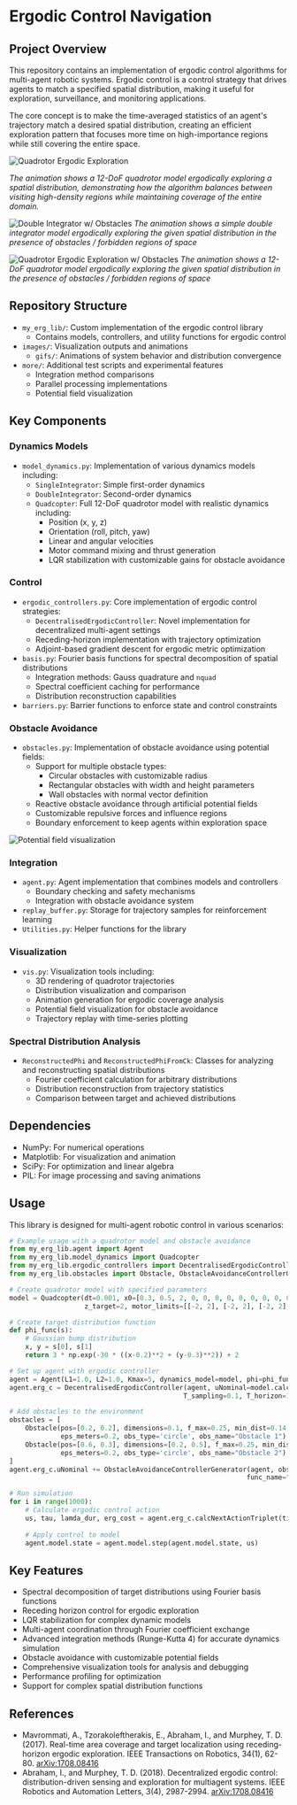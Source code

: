 # Ergodic Control Navigation

## Project Overview
This repository contains an implementation of ergodic control algorithms for multi-agent robotic systems. Ergodic control is a control strategy that drives agents to match a specified spatial distribution, making it useful for exploration, surveillance, and monitoring applications.

The core concept is to make the time-averaged statistics of an agent's trajectory match a desired spatial distribution, creating an efficient exploration pattern that focuses more time on high-importance regions while still covering the entire space.

![Quadrotor Ergodic Exploration](images/gifs/phi2_animation.gif)

*The animation shows a 12-DoF quadrotor model ergodically exploring a spatial distribution, demonstrating how the algorithm balances between visiting high-density regions while maintaining coverage of the entire domain.*

![Double Integrator w/ Obstacles](images/gifs/phi_obs_double_int_animation.gif)
*The animation shows a simple double integrator model ergodically exploring the given spatial distribution in the presence of obstacles / forbidden regions of space*

![Quadrotor Ergodic Exploration w/ Obstacles](images/gifs/phiQuadWithObs_animation.gif)
*The animation shows a 12-DoF quadrotor model ergodically exploring the given spatial distribution in the presence of obstacles / forbidden regions of space*

## Repository Structure
- `my_erg_lib/`: Custom implementation of the ergodic control library
  - Contains models, controllers, and utility functions for ergodic control
- `images/`: Visualization outputs and animations
  - `gifs/`: Animations of system behavior and distribution convergence
- `more/`: Additional test scripts and experimental features
  - Integration method comparisons
  - Parallel processing implementations
  - Potential field visualization

## Key Components

### Dynamics Models
- `model_dynamics.py`: Implementation of various dynamics models including:
  - `SingleIntegrator`: Simple first-order dynamics
  - `DoubleIntegrator`: Second-order dynamics
  - `Quadcopter`: Full 12-DoF quadrotor model with realistic dynamics including:
    - Position (x, y, z)
    - Orientation (roll, pitch, yaw)
    - Linear and angular velocities
    - Motor command mixing and thrust generation
    - LQR stabilization with customizable gains for obstacle avoidance

### Control
- `ergodic_controllers.py`: Core implementation of ergodic control strategies:
  - `DecentralisedErgodicController`: Novel implementation for decentralized multi-agent settings
  - Receding-horizon implementation with trajectory optimization
  - Adjoint-based gradient descent for ergodic metric optimization
- `basis.py`: Fourier basis functions for spectral decomposition of spatial distributions
  - Integration methods: Gauss quadrature and `nquad`
  - Spectral coefficient caching for performance
  - Distribution reconstruction capabilities
- `barriers.py`: Barrier functions to enforce state and control constraints

### Obstacle Avoidance
- `obstacles.py`: Implementation of obstacle avoidance using potential fields:
  - Support for multiple obstacle types:
    - Circular obstacles with customizable radius
    - Rectangular obstacles with width and height parameters
    - Wall obstacles with normal vector definition
  - Reactive obstacle avoidance through artificial potential fields
  - Customizable repulsive forces and influence regions
  - Boundary enforcement to keep agents within exploration space

![Potential field visualization](images/images/potential_field_4.png)

### Integration
- `agent.py`: Agent implementation that combines models and controllers
  - Boundary checking and safety mechanisms
  - Integration with obstacle avoidance system
- `replay_buffer.py`: Storage for trajectory samples for reinforcement learning
- `Utilities.py`: Helper functions for the library

### Visualization
- `vis.py`: Visualization tools including:
  - 3D rendering of quadrotor trajectories
  - Distribution visualization and comparison
  - Animation generation for ergodic coverage analysis
  - Potential field visualization for obstacle avoidance
  - Trajectory replay with time-series plotting

### Spectral Distribution Analysis
- `ReconstructedPhi` and `ReconstructedPhiFromCk`: Classes for analyzing and reconstructing spatial distributions
  - Fourier coefficient calculation for arbitrary distributions
  - Distribution reconstruction from trajectory statistics
  - Comparison between target and achieved distributions

## Dependencies
- NumPy: For numerical operations
- Matplotlib: For visualization and animation
- SciPy: For optimization and linear algebra
- PIL: For image processing and saving animations

## Usage
This library is designed for multi-agent robotic control in various scenarios:

```python
# Example usage with a quadrotor model and obstacle avoidance
from my_erg_lib.agent import Agent
from my_erg_lib.model_dynamics import Quadcopter
from my_erg_lib.ergodic_controllers import DecentralisedErgodicController
from my_erg_lib.obstacles import Obstacle, ObstacleAvoidanceControllerGenerator

# Create quadrotor model with specified parameters
model = Quadcopter(dt=0.001, x0=[0.3, 0.5, 2, 0, 0, 0, 0, 0, 0, 0, 0, 0], 
                   z_target=2, motor_limits=[[-2, 2], [-2, 2], [-2, 2], [-2, 2]])

# Create target distribution function
def phi_func(s):
    # Gaussian bump distribution
    x, y = s[0], s[1]
    return 3 * np.exp(-30 * ((x-0.2)**2 + (y-0.3)**2)) + 2

# Set up agent with ergodic controller
agent = Agent(L1=1.0, L2=1.0, Kmax=5, dynamics_model=model, phi=phi_func)
agent.erg_c = DecentralisedErgodicController(agent, uNominal=model.calcLQRcontrol, 
                                            T_sampling=0.1, T_horizon=1.25)

# Add obstacles to the environment
obstacles = [
    Obstacle(pos=[0.2, 0.2], dimensions=0.1, f_max=0.25, min_dist=0.14, 
             eps_meters=0.2, obs_type='circle', obs_name="Obstacle 1")
    Obstacle(pos=[0.6, 0.3], dimensions=[0.2, 0.5], f_max=0.25, min_dist=0.52, 
             eps_meters=0.2, obs_type='circle', obs_name="Obstacle 2")
]
agent.erg_c.uNominal += ObstacleAvoidanceControllerGenerator(agent, obs_list=obstacles, 
                                                            func_name="Obstacles")

# Run simulation
for i in range(1000):
    # Calculate ergodic control action
    us, tau, lamda_dur, erg_cost = agent.erg_c.calcNextActionTriplet(time_list[i])
    
    # Apply control to model
    agent.model.state = agent.model.step(agent.model.state, us)
```

## Key Features
- Spectral decomposition of target distributions using Fourier basis functions
- Receding horizon control for ergodic exploration
- LQR stabilization for complex dynamic models
- Multi-agent coordination through Fourier coefficient exchange
- Advanced integration methods (Runge-Kutta 4) for accurate dynamics simulation
- Obstacle avoidance with customizable potential fields
- Comprehensive visualization tools for analysis and debugging
- Performance profiling for optimization
- Support for complex spatial distribution functions

## References
- Mavrommati, A., Tzorakoleftherakis, E., Abraham, I., and Murphey, T. D. (2017). Real-time area coverage and target localization using receding-horizon ergodic exploration. IEEE Transactions on Robotics, 34(1), 62-80. [arXiv:1708.08416](https://arxiv.org/abs/1708.08416)
- Abraham, I., and Murphey, T. D. (2018). Decentralized ergodic control: distribution-driven sensing and exploration for multiagent systems. IEEE Robotics and Automation Letters, 3(4), 2987-2994. [arXiv:1708.08416](https://arxiv.org/abs/1708.08416)